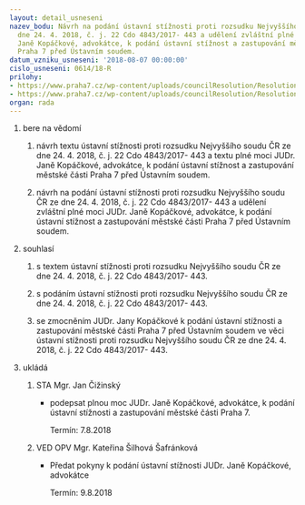 ```yaml
---
layout: detail_usneseni
nazev_bodu: Návrh na podání ústavní stížnosti proti rozsudku Nejvyššího soudu ČR ze
  dne 24. 4. 2018, č. j. 22 Cdo 4843/2017- 443 a udělení zvláštní plné moci JUDr.
  Janě Kopáčkové, advokátce, k podání ústavní stížnost a zastupování městské části
  Praha 7 před Ústavním soudem.
datum_vzniku_usneseni: '2018-08-07 00:00:00'
cislo_usneseni: 0614/18-R
prilohy:
- https://www.praha7.cz/wp-content/uploads/councilResolution/Resolutions/30151/export/20180807_REV_c_1__Duvodova_zprava_verejna~381762.docx
- https://www.praha7.cz/wp-content/uploads/councilResolution/Resolutions/30151/export/export~382159.pdf
organ: rada
---
```

<ol id="urzList" class="urzList_view"><li class="urzClass1" id=""><span name="1">bere na vědomí</span><ol class="urzOlClass decimal "><li class="urzClass2" id="" style="text-align: left;"><span><p>návrh textu ústavní stížnosti proti rozsudku Nejvyššího soudu ČR ze dne 24. 4. 2018, č. j. 22 Cdo 4843/2017- 443 a textu plné moci JUDr. Janě Kopáčkové, advokátce, k podání ústavní stížnost a zastupování městské části Praha 7 před Ústavním soudem.<br></p></span></li><li class="urzClass2" id="" style="text-align: left;"><span><p>návrh na podání ústavní stížnosti proti rozsudku Nejvyššího soudu ČR ze dne 24. 4. 2018, č. j. 22 Cdo 4843/2017- 443 a udělení zvláštní plné moci JUDr. Janě Kopáčkové, advokátce, k podání ústavní stížnost a zastupování městské části Praha 7 před Ústavním soudem.</p></span></li></ol></li><li class="urzClass1" id=""><span name="26">souhlasí</span><ol class="urzOlClass decimal "><li class="urzClass2" id="" style="text-align: left;"><span><p>s textem ústavní stížnosti proti rozsudku Nejvyššího soudu ČR ze dne 24. 4. 2018, č. j. 22 Cdo 4843/2017- 443.</p></span></li><li class="urzClass2" id="" style="text-align: left;"><span><p>s podáním ústavní stížnosti proti rozsudku Nejvyššího soudu ČR ze dne 24. 4. 2018, č. j. 22 Cdo 4843/2017- 443.</p></span></li><li class="urzClass2" id="" style="text-align: left;"><span><p>se zmocněním JUDr. Jany Kopáčkové k podání ústavní stížnosti a zastupování městské části Praha 7 před Ústavním soudem ve věci ústavní stížnosti proti rozsudku Nejvyššího soudu ČR ze dne 24. 4. 2018, č. j. 22 Cdo 4843/2017- 443.</p></span></li></ol></li><li class="urzClass1" id="urzUkoly"><span name="1">ukládá</span><ol class="urzOlClass"><li class="urzClass2"><span><p>STA Mgr. Jan Čižinský</p></span><ul class="urzUlClass"><li class="urzClass3"><span><p>podepsat plnou moc JUDr. Janě Kopáčkové, advokátce, k podání ústavní stížnosti a zastupování městské části Praha 7.</p></span><span class="urzUkolTermin">  Termín:&nbsp;7.8.2018</span></li></ul></li><li class="urzClass2"><span><p>VED OPV Mgr. Kateřina Šilhová Šafránková</p></span><ul class="urzUlClass"><li class="urzClass3"><span><p>Předat pokyny k podání ústavní stížnosti JUDr. Janě Kopáčkové, advokátce</p></span><span class="urzUkolTermin">  Termín:&nbsp;9.8.2018</span></li></ul></li></ol></li></ol>